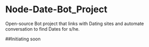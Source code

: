 # Node-Date-Bot_Project
Open-source Bot project that links with Dating sites and automate conversation to find Dates for s/he. 

##Initiating soon
